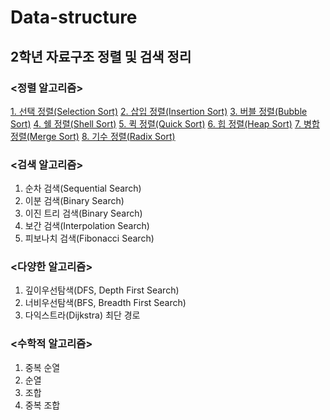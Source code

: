 # Data-structure
## 2학년 자료구조 정렬 및 검색 정리

### <정렬 알고리즘>
[1. 선택 정렬(Selection Sort)](Data-structure/Sort/BubbleSort.c)
[2. 삽입 정렬(Insertion Sort)](Data-structure/Sort/InsertionSort.c)
[3. 버블 정렬(Bubble Sort)](Data-structure/Sort/BubbleSort.c)
[4. 쉘 정렬(Shell Sort)](Data-structure/Sort/ShellSort.c)
[5. 퀵 정렬(Quick Sort)](Data-structure/Sort/QuickSort.c)
[6. 힙 정렬(Heap Sort)](Data-structure/Sort/HeapSort.c)
[7. 병합 정렬(Merge Sort)](Data-structure/Sort/MergeSort.c)
[8. 기수 정렬(Radix Sort)](Data-structure/Sort/RadixSortt.c)

### <검색 알고리즘>
1. 순차 검색(Sequential Search)
2. 이분 검색(Binary Search)
3. 이진 트리 검색(Binary Search)
4. 보간 검색(Interpolation Search)
5. 피보나치 검색(Fibonacci Search)

### <다양한 알고리즘>
1. 깊이우선탐색(DFS, Depth First Search)
2. 너비우선탐색(BFS, Breadth First Search)
3. 다익스트라(Dijkstra) 최단 경로

### <수학적 알고리즘>
1. 중복 순열
2. 순열
3. 조합
4. 중복 조합
